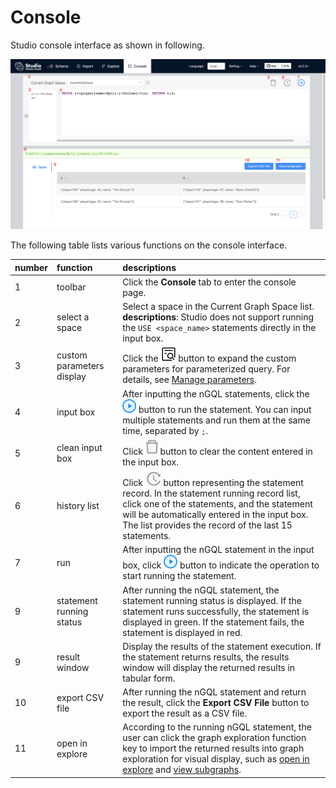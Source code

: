 # Console

Studio console interface as shown in following.

![console interface](../figs/st-ug-055-1.png "console")

The following table lists various functions on the console interface.

| number | function        | descriptions                                                                                                                                                                                                                                                                   |
| :----- | :-------------- | :----------------------------------------------------------------------------------------------------------------------------------------------------------------------------------------------------------------------------------------------------------------------------- |
| 1      | toolbar         | Click the **Console** tab to enter the console page.                                                                                                                                                                                                                           |
| 2      | select a space  | Select a space in the Current Graph Space list. <br/> **descriptions**: Studio does not support running the `USE <space_name>` statements directly in the input box.                                                                                                           |
| 3      | custom parameters display  | Click the ![Query](../figs/chaxun.png) button to expand the custom parameters for parameterized query. For details, see [Manage parameters](../../nebula-console.md). |
| 4      | input box       | After inputting the nGQL statements, click the ![run](../figs/st-ug-008.png) button to run the statement. You can input multiple statements and run them at the same time, separated by `;`.                                                                                   |
| 5      | clean input box | Click ![clean](../figs/st-ug-056.png) button to clear the content entered in the input box.                                                                                                                                                                                    |
| 6      | history list    | Click ![history](../figs/st-ug-057.png) button representing the statement record. In the statement running record list, click one of the statements, and the statement will be automatically entered in the input box. The list provides the record of the last 15 statements. |
| 7      | run             | After inputting the nGQL statement in the input box, click ![run](../figs/st-ug-008.png) button to indicate the operation to start running the statement.                                                                                                                                                 |
| 9      | statement running status    | After running the nGQL statement, the statement running status is displayed. If the statement runs successfully, the statement is displayed in green. If the statement fails, the statement is displayed in red.                                                                                                                                                                   |
| 9      | result window       | Display the results of the statement execution. If the statement returns results, the results window will display the returned results in tabular form.                                                                                                                                                                                                     |
| 10      | export CSV file    | After running the nGQL statement and return the result, click the **Export CSV File** button to export the result as a CSV file.                                                                                                                                                                                         |
| 11     | open in explore    | According to the running nGQL statement, the user can click the graph exploration function key to import the returned results into graph exploration for visual display, such as [open in explore](st-ug-open-in-explore.md) and [view subgraphs](st-ug-visualize-subgraph.md).                                                                |
